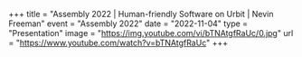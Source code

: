 +++
title = "Assembly 2022 | Human-friendly Software on Urbit | Nevin Freeman"
event = "Assembly 2022"
date = "2022-11-04"
type = "Presentation"
image = "https://img.youtube.com/vi/bTNAtgfRaUc/0.jpg"
url = "https://www.youtube.com/watch?v=bTNAtgfRaUc"
+++